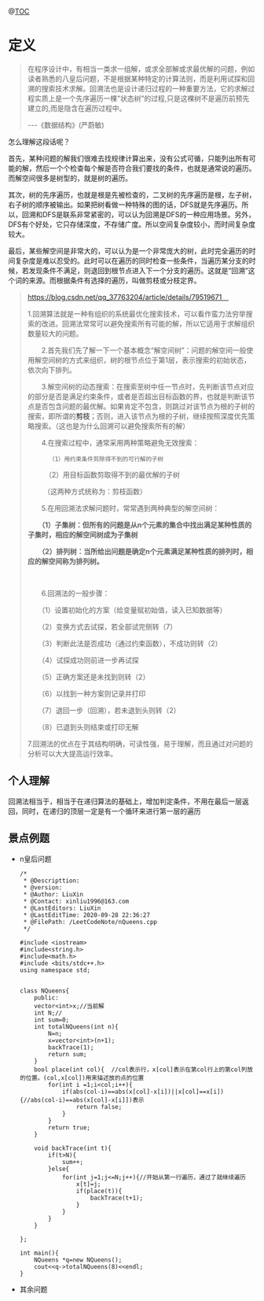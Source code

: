 @[TOC](回溯法)

# 定义

> 在程序设计中，有相当一类求一组解，或求全部解或求最优解的问题，例如读者熟悉的八皇后问题，不是根据某种特定的计算法则，而是利用试探和回溯的搜索技术求解。回溯法也是设计递归过程的一种重要方法，它的求解过程实质上是一个先序遍历一棵"状态树"的过程,只是这棵树不是遍历前预先建立的,而是隐含在遍历过程中。
>
> *---*《数据结构》(严蔚敏)

怎么理解这段话呢？

首先，某种问题的解我们很难去找规律计算出来，没有公式可循，只能列出所有可能的解，然后一个个检查每个解是否符合我们要找的条件，也就是通常说的遍历。而解空间很多是树型的，就是树的遍历。

其次，树的先序遍历，也就是根是先被检查的，二叉树的先序遍历是根，左子树，右子树的顺序被输出。如果把树看做一种特殊的图的话，DFS就是先序遍历。所以，回溯和DFS是联系非常紧密的，可以认为回溯是DFS的一种应用场景。另外，DFS有个好处，它只存储深度，不存储广度。所以空间复杂度较小，而时间复杂度较大。

最后，某些解空间是非常大的，可以认为是一个非常庞大的树，此时完全遍历的时间复杂度是难以忍受的。此时可以在遍历的同时检查一些条件，当遍历某分支的时候，若发现条件不满足，则退回到根节点进入下一个分支的遍历。这就是“回溯”这个词的来源。而根据条件有选择的遍历，叫做剪枝或分枝定界。

> https://blog.csdn.net/qq_37763204/article/details/79519671　
>
> 1.回溯算法就是一种有组织的系统最优化搜索技术，可以看作蛮力法穷举搜索的改进。回溯法常常可以避免搜索所有可能的解，所以它适用于求解组织数量较大的问题。
>
> 　　2.首先我们先了解一下一个基本概念“解空间树”：问题的解空间一般使用解空间树的方式来组织，树的根节点位于第1层，表示搜索的初始状态，依次向下排列。
>
> 　　3.解空间树的动态搜索：在搜索至树中任一节点时，先判断该节点对应的部分是否是满足约束条件，或者是否超出目标函数的界，也就是判断该节点是否包含问题的最优解。如果肯定不包含，则跳过对该节点为根的子树的搜索，即所谓的**剪枝**；否则，进入该节点为根的子树，继续按照深度优先策略搜索。（这也是为什么回溯可以避免搜索所有的解）
>
> 　　4.在搜索过程中，通常采用两种策略避免无效搜索：
>
>    		（1）用约束条件剪除得不到的可行解的子树
>
> 　　　（2）用目标函数剪取得不到的最优解的子树
>
> 　　  （这两种方式统称为：剪枝函数）
>
> 　　5.在用回溯法求解问题时，常常遇到两种典型的解空间树：
>
> 　　**（1）子集树：但所有的问题是从n个元素的集合中找出满足某种性质的子集时，相应的解空间树成为子集树**
>
> 　　**（2）排列树：当所给出问题是确定n个元素满足某种性质的排列时，相应的解空间称为排列树。**     
>
> ​                                   
>
> 　　6.回溯法的一般步骤：
>
> 　　（1）设置初始化的方案（给变量赋初始值，读入已知数据等）
>
> 　　（2）变换方式去试探，若全部试完侧转（7）
>
> 　　（3）判断此法是否成功（通过约束函数），不成功则转（2）
>
> 　　（4）试探成功则前进一步再试探
>
> 　　（5）正确方案还是未找到则转（2）
>
> 　　（6）以找到一种方案则记录并打印
>
> 　　（7）退回一步（回溯），若未退到头则转（2）
>
> 　　（8）已退到头则结束或打印无解
>
>   7.回溯法的优点在于其结构明确，可读性强，易于理解，而且通过对问题的分析可以大大提高运行效率。

## 个人理解

回溯法相当于，相当于在递归算法的基础上，增加判定条件，不用在最后一层返回，同时，在递归的顶层一定是有一个循环来进行第一层的遍历

## 景点例题

- n皇后问题

  ```#c
  /*
   * @Descripttion: 
   * @version: 
   * @Author: LiuXin
   * @Contact: xinliu1996@163.com
   * @LastEditors: LiuXin
   * @LastEditTime: 2020-09-28 22:36:27
   * @FilePath: /LeetCodeNote/nQueens.cpp
   */
  
  #include <iostream>
  #include<string.h>
  #include<math.h>
  #include <bits/stdc++.h> 
  using namespace std;
  
  
  class NQueens{
      public:
      vector<int>x;//当前解
      int N;//
      int sum=0;
      int totalNQueens(int n){
          N=n;
          x=vector<int>(n+1);
          backTrace(1);
          return sum;
      }
      bool place(int col){  //col表示行，x[col]表示在第col行上的第col列放的位置。(col,x[col])用来描述放的点的位置
          for(int i =1;i<col;i++){
              if(abs(col-i)==abs(x[col]-x[i])||x[col]==x[i]){//abs(col-i)==abs(x[col]-x[i]])表示
                  return false;
              }
          }
          return true;
      }
  
      void backTrace(int t){
          if(t>N){
              sum++;
          }else{
              for(int j=1;j<=N;j++){//开始从第一行遍历，通过了就继续遍历
                  x[t]=j;
                  if(place(t)){
                      backTrace(t+1);
                  }
              }
          }
      }
      
  };
  
  int main(){
      NQueens *q=new NQueens();
      cout<<q->totalNQueens(8)<<endl;
  }
  ```
- 其余问题

  

